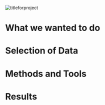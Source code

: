 ![titleforproject](https://user-images.githubusercontent.com/66905824/145704096-6b8a4720-1101-4f3b-abc6-5255e09de4c6.jpg)

# What we wanted to do

# Selection of Data

# Methods and Tools

# Results
